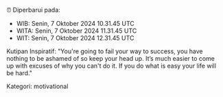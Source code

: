 ⏰ Diperbarui pada:
- WIB: Senin, 7 Oktober 2024 10.31.45 UTC
- WITA: Senin, 7 Oktober 2024 11.31.45 UTC
- WIT: Senin, 7 Oktober 2024 12.31.45 UTC

Kutipan Inspiratif:
"You're going to fail your way to success, you have nothing to be ashamed of so keep your head up. It’s much easier to come up with excuses of why you can't do it. If you do what is easy your life will be hard."


Kategori: motivational

